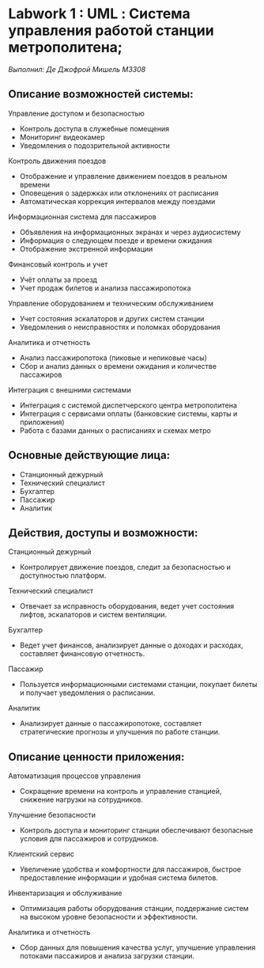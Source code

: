 # Labwork 1 : UML : Система управления работой станции метрополитена;

*Выполнил: Де Джофрой Мишель М3308*

## Описание возможностей системы:

Управление доступом и безопасностью
- Контроль доступа в служебные помещения
- Мониторинг видеокамер
- Уведомления о подозрительной активности

Контроль движения поездов
- Отображение и управление движением поездов в реальном времени
- Оповещения о задержках или отклонениях от расписания
- Автоматическая коррекция интервалов между поездами

Информационная система для пассажиров
- Объявления на информационных экранах и через аудиосистему
- Информация о следующем поезде и времени ожидания
- Отображение экстренной информации

Финансовый контроль и учет
- Учёт оплаты за проезд
- Учет продаж билетов и анализа пассажиропотока

Управление оборудованием и техническим обслуживанием
- Учет состояния эскалаторов и других систем станции
- Уведомления о неисправностях и поломках оборудования

Аналитика и отчетность
- Анализ пассажиропотока (пиковые и непиковые часы)
- Сбор и анализ данных о времени ожидания и количестве пассажиров

Интеграция с внешними системами
- Интеграция с системой диспетчерского центра метрополитена
- Интеграция с сервисами оплаты (банковские системы, карты и приложения)
- Работа с базами данных о расписаниях и схемах метро

## Основные действующие лица:

- Станционный дежурный
- Технический специалист
- Бухгалтер
- Пассажир
- Аналитик

## Действия, доступы и возможности:

Станционный дежурный
- Контролирует движение поездов, следит за безопасностью и доступностью платформ.

Технический специалист
- Отвечает за исправность оборудования, ведет учет состояния лифтов, эскалаторов и систем вентиляции.

Бухгалтер
- Ведет учет финансов, анализирует данные о доходах и расходах, составляет финансовую отчетность.

Пассажир
- Пользуется информационными системами станции, покупает билеты и получает уведомления о расписании.

Аналитик
- Анализирует данные о пассажиропотоке, составляет стратегические прогнозы и улучшения по работе станции.

## Описание ценности приложения:

Автоматизация процессов управления
- Сокращение времени на контроль и управление станцией, снижение нагрузки на сотрудников.

Улучшение безопасности
- Контроль доступа и мониторинг станции обеспечивают безопасные условия для пассажиров и сотрудников.

Клиентский сервис
- Увеличение удобства и комфортности для пассажиров, быстрое предоставление информации и удобная система билетов.

Инвентаризация и обслуживание
- Оптимизация работы оборудования станции, поддержание систем на высоком уровне безопасности и эффективности.

Аналитика и отчетность
- Сбор данных для повышения качества услуг, улучшение управления потоками пассажиров и анализа загрузки станции.

